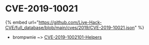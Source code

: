 # CVE-2019-10021
{% embed url="https://github.com/Live-Hack-CVE/full_database/blob/main/cves/2019/CVE-2019-10021.json" %}

* brompwnie ~> [CVE-2019-1002101-Helpers](https://www.alice-snow.ru/2019/database/cve-2019-10021/cve-2019-1002101-helpers-brompwnie)